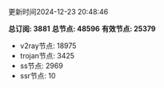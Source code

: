 更新时间2024-12-23 20:48:46

**总订阅: 3881**
**总节点: 48596**
**有效节点: 25379**
- v2ray节点: 18975
- trojan节点: 3425
- ss节点: 2969
- ssr节点: 10
